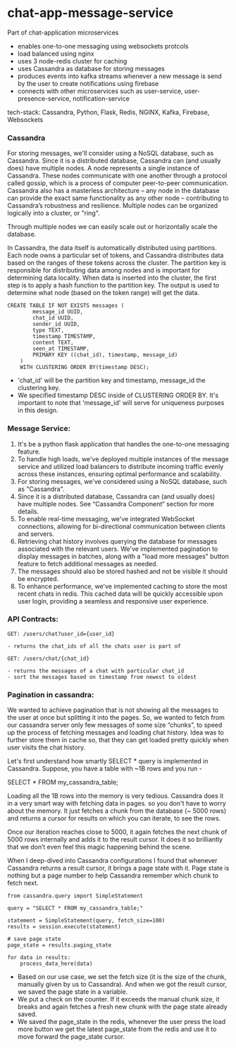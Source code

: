 # chat-app-message-service
Part of chat-application microservices
- enables one-to-one messaging using websockets protcols
- load balanced using nginx
- uses 3 node-redis cluster for caching
- uses Cassandra as database for storing messages
- produces events into kafka streams whenever a new message is send by the user to create notifications using firebase
- connects with other microservices such as user-service, user-presence-service, notification-service

tech-stack: Cassandra, Python, Flask, Redis, NGINX, Kafka, Firebase, Websockets


### Cassandra

For storing messages, we'll consider using a NoSQL database, such as Cassandra.  Since it is a distributed database, Cassandra can (and usually does) have multiple nodes. A node represents a single instance of Cassandra. These nodes communicate with one another through a protocol called gossip, which is a process of computer peer-to-peer communication. Cassandra also has a masterless architecture – any node in the database can provide the exact same functionality as any other node – contributing to Cassandra’s robustness and resilience. Multiple nodes can be organized logically into a cluster, or "ring".

Through multiple nodes we can easily scale out or horizontally scale the database.

In Cassandra, the data itself is automatically distributed using partitions. Each node owns a particular set of tokens, and Cassandra distributes data based on the ranges of these tokens across the cluster. The partition key is responsible for distributing data among nodes and is important for determining data locality. When data is inserted into the cluster, the first step is to apply a hash function to the partition key. The output is used to determine what node (based on the token range) will get the data.

```
CREATE TABLE IF NOT EXISTS messages (
        message_id UUID,
        chat_id UUID,
        sender_id UUID,
        type TEXT,
        timestamp TIMESTAMP,
        content TEXT,
        seen_at TIMESTAMP,
        PRIMARY KEY ((chat_id), timestamp, message_id)
    )
    WITH CLUSTERING ORDER BY(timestamp DESC);
```
* 'chat_id' will be the partition key and timestamp, message_id the clustering key. 
* We specified timestamp DESC inside of CLUSTERING ORDER BY. It's important to note that 'message_id' will serve for uniqueness purposes in this design.


### Message Service:

1. It's be a python flask application that handles the one-to-one messaging feature.
2. To handle high loads, we've deployed multiple instances of the message service and utilized load balancers to distribute incoming traffic evenly across these instances, ensuring optimal performance and scalability.
3. For storing messages, we've considered using a NoSQL database, such as "Cassandra". 
4. Since it is a distributed database, Cassandra can (and usually does) have multiple nodes. See “Cassandra Component“ section for more details.
5. To enable real-time messaging, we've integrated WebSocket connections, allowing for bi-directional communication between clients and servers. 
6. Retrieving chat history involves querying the database for messages associated with the relevant users. We've implemented pagination to display messages in batches, along with a "load more messages" button feature to fetch additional messages as needed.
7. The messages should also be stored hashed and not be visible it should be encrypted.
8. To enhance performance, we've implemented caching to store the most recent chats in redis. This cached data will be quickly accessible upon user login, providing a seamless and responsive user experience.


### API Contracts:

```
GET: /users/chat?user_id={user_id}

- returns the chat_ids of all the chats user is part of 

GET: /users/chat/{chat_id}

- returns the messages of a chat with particular chat_id 
- sort the messages based on timestamp from newest to oldest
```

### Pagination in cassandra:

We wanted to achieve pagination that is not showing all the messages to the user at once but splitting it into the pages. So, we wanted to fetch from our cassandra server only few messages of some size “chunks”, to speed up the process of fetching messages and loading chat history. Idea was to further store them in cache so, that they can get loaded pretty quickly when user visits the chat history.

Let's first understand how smartly SELECT * query is implemented in Cassandra. Suppose, you have a table with ~1B rows and you run -

SELECT * FROM my_cassandra_table;

Loading all the 1B rows into the memory is very tedious. Cassandra does it in a very smart way with fetching data in pages. so you don't have to worry about the memory. It just fetches a chunk from the database (~ 5000 rows) and returns a cursor for results on which you can iterate, to see the rows. 

Once our iteration reaches close to 5000, it again fetches the next chunk of 5000 rows internally and adds it to the result cursor. It does it so brilliantly that we don’t even feel this magic happening behind the scene.

When I deep-dived into Cassandra configurations I found that whenever Cassandra returns a result cursor, it brings a page state with it. Page state is nothing but a page number to help Cassandra remember which chunk to fetch next.

```
from cassandra.query import SimpleStatement

query = "SELECT * FROM my_cassandra_table;"

statement = SimpleStatement(query, fetch_size=100)
results = session.execute(statement)

# save page state
page_state = results.paging_state

for data in results:
    process_data_here(data)
```

* Based on our use case, we set the fetch size (it is the size of the chunk, manually given by us to Cassandra). And when we got the result cursor, we saved the page state in a variable.
* We put a check on the counter. If it exceeds the manual chunk size, it breaks and again fetches a fresh new chunk with the page state already saved.
* We saved the page_state in the redis, whenever the user press the load more button we get the latest page_state from the redis and use it to move forward the page_state cursor.


